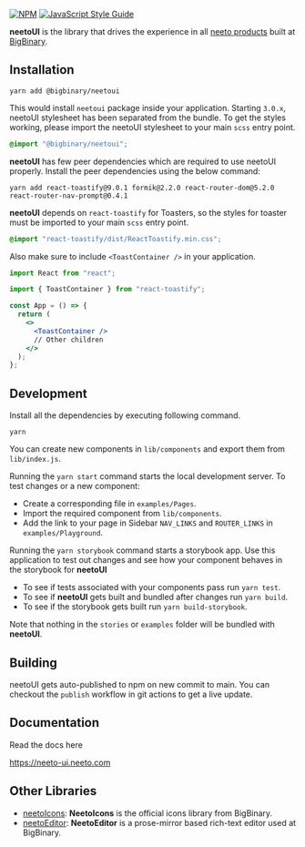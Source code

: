 [![NPM](https://img.shields.io/npm/v/@bigbinary/neetoui.svg)](https://www.npmjs.com/package/@bigbinary/neetoui) [![JavaScript Style Guide](https://img.shields.io/badge/code_style-standard-brightgreen.svg)](https://standardjs.com)

**neetoUI** is the library that drives the experience in all [neeto products](https://neeto.com/) built at [BigBinary](https://www.bigbinary.com).

## Installation

```
yarn add @bigbinary/neetoui
```

This would install `neetoui` package inside your application.
Starting `3.0.x`, neetoUI stylesheet has been separated from the bundle. To get the styles working, please import the neetoUI stylesheet to your main `scss` entry point.

```scss
@import "@bigbinary/neetoui";
```

**neetoUI** has few peer dependencies which are required to use neetoUI properly. Install the peer dependencies using the below command:

```
yarn add react-toastify@9.0.1 formik@2.2.0 react-router-dom@5.2.0 react-router-nav-prompt@0.4.1
```

**neetoUI** depends on `react-toastify` for Toasters, so the styles for toaster must be imported to your main `scss` entry point.

```scss
@import "react-toastify/dist/ReactToastify.min.css";
```

Also make sure to include `<ToastContainer />` in your application.

```jsx
import React from "react";

import { ToastContainer } from "react-toastify";

const App = () => {
  return (
    <>
      <ToastContainer />
      // Other children
    </>
  );
};
```

## Development

Install all the dependencies by executing following command.

```
yarn
```

You can create new components in `lib/components` and export them from `lib/index.js`.

Running the `yarn start` command starts the local development server. To test changes or a new component:
- Create a corresponding file in `examples/Pages`.
- Import the required component from `lib/components`.
- Add the link to your page in Sidebar `NAV_LINKS` and `ROUTER_LINKS` in `examples/Playground`.

Running the `yarn storybook` command starts a storybook app. Use this application to test out changes and see how your component behaves in the storybook for **neetoUI**

- To see if tests associated with your components pass run `yarn test`.
- To see if **neetoUI** gets built and bundled after changes run `yarn build`.
- To see if the storybook gets built run `yarn build-storybook`.

Note that nothing in the `stories` or `examples` folder will be bundled with **neetoUI**.

## Building

neetoUI gets auto-published to npm on new commit to main. You can checkout the `publish` workflow in git actions to get a live update.

## Documentation

Read the docs here

https://neeto-ui.neeto.com

## Other Libraries

- [neetoIcons](https://github.com/bigbinary/neeto-icons): **NeetoIcons** is the official icons library from BigBinary.
- [neetoEditor](https://github.com/bigbinary/neeto-editor-tiptap): **NeetoEditor** is a prose-mirror based rich-text editor used at BigBinary.
